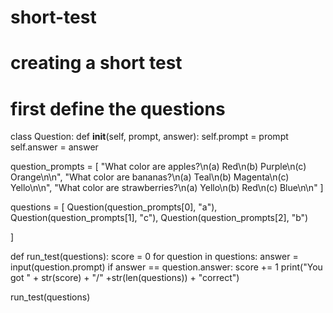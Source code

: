# short-test

# creating a short test


# first define the questions
class Question:
    def __init__(self, prompt, answer):
        self.prompt = prompt
        self.answer = answer



question_prompts = [
    "What color are apples?\n(a) Red\n(b) Purple\n(c) Orange\n\n",
    "What color are bananas?\n(a) Teal\n(b) Magenta\n(c) Yello\n\n",
    "What color are strawberries?\n(a) Yello\n(b) Red\n(c) Blue\n\n"
]

questions = [
    Question(question_prompts[0], "a"),
    Question(question_prompts[1], "c"),
    Question(question_prompts[2], "b")

]

def run_test(questions):
    score = 0
    for question in questions:
        answer = input(question.prompt)
        if answer == question.answer:
            score += 1
    print("You got " + str(score) + "/" +str(len(questions)) + "correct")

run_test(questions)
